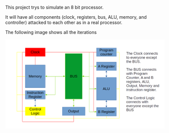 <p>This project trys to simulate an 8 bit processor.</p>

<p>It will have all components (clock, registers, bus, ALU, memory, and controller) attacked to each other as in a real processor.</p>

<p>The following image shows all the iterations</p>

![Schematics](/schematics.png "Schematics")
